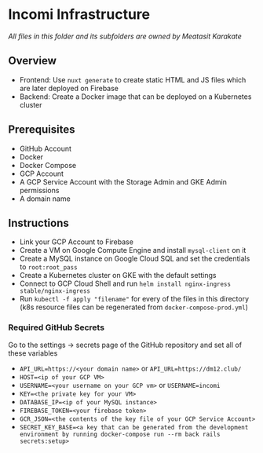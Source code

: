 # Incomi Infrastructure

_All files in this folder and its subfolders are owned by Meatasit Karakate_

## Overview

- Frontend: Use `nuxt generate` to create static HTML and JS files which are later deployed on Firebase
- Backend: Create a Docker image that can be deployed on a Kubernetes cluster

## Prerequisites

- GitHub Account
- Docker
- Docker Compose
- GCP Account
- A GCP Service Account with the Storage Admin and GKE Admin permissions
- A domain name

## Instructions

- Link your GCP Account to Firebase
- Create a VM on Google Compute Engine and install `mysql-client` on it
- Create a MySQL instance on Google Cloud SQL and set the credentials to `root:root_pass`
- Create a Kubernetes cluster on GKE with the default settings
- Connect to GCP Cloud Shell and run `helm install nginx-ingress stable/nginx-ingress`
- Run `kubectl -f apply "filename"` for every of the files in this directory (k8s resource files can be regenerated from `docker-compose-prod.yml`)

### Required GitHub Secrets

Go to the settings -> secrets page of the GitHub repository and set all of these variables

- `API_URL=https://<your domain name>` or `API_URL=https://dm12.club/`
- `HOST=<ip of your GCP VM>`
- `USERNAME=<your username on your GCP vm>` or `USERNAME=incomi`
- `KEY=<the private key for your VM>`
- `DATABASE_IP=<ip of your MySQL instance>`
- `FIREBASE_TOKEN=<your firebase token>`
- `GCR_JSON=<the contents of the key file of your GCP Service Account>`
- `SECRET_KEY_BASE=<a key that can be generated from the development environment by running docker-compose run --rm back rails secrets:setup>`